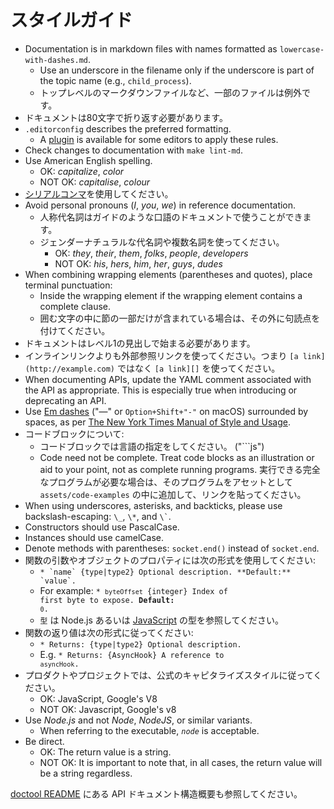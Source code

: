 # スタイルガイド

* Documentation is in markdown files with names formatted as `lowercase-with-dashes.md`.
  * Use an underscore in the filename only if the underscore is part of the topic name (e.g., `child_process`).
  * トップレベルのマークダウンファイルなど、一部のファイルは例外です。
* ドキュメントは80文字で折り返す必要があります。
* `.editorconfig` describes the preferred formatting.
  * A [plugin](https://editorconfig.org/#download) is available for some editors to apply these rules.
* Check changes to documentation with `make lint-md`.
* Use American English spelling.
  * OK: _capitalize_, _color_
  * NOT OK: _capitalise_, _colour_
* [シリアルコンマ](https://en.wikipedia.org/wiki/Serial_comma)を使用してください。
* Avoid personal pronouns (_I_, _you_, _we_) in reference documentation.
  * 人称代名詞はガイドのような口語のドキュメントで使うことができます。
  * ジェンダーナチュラルな代名詞や複数名詞を使ってください。
    * OK: _they_, _their_, _them_, _folks_, _people_, _developers_
    * NOT OK: _his_, _hers_, _him_, _her_, _guys_, _dudes_
* When combining wrapping elements (parentheses and quotes), place terminal punctuation:
  * Inside the wrapping element if the wrapping element contains a complete clause.
  * 囲む文字の中に節の一部だけが含まれている場合は、その外に句読点を付けてください。
* ドキュメントはレベル1の見出しで始まる必要があります。
* インラインリンクよりも外部参照リンクを使ってください。つまり `[a link](http://example.com)` ではなく `[a link][]` を使ってください。
* When documenting APIs, update the YAML comment associated with the API as appropriate. This is especially true when introducing or deprecating an API.
* Use [Em dashes](https://en.wikipedia.org/wiki/Dash#Em_dash) ("—" or `Option+Shift+"-"` on macOS) surrounded by spaces, as per [The New York Times Manual of Style and Usage](https://en.wikipedia.org/wiki/The_New_York_Times_Manual_of_Style_and_Usage).
* コードブロックについて:
  * コードブロックでは言語の指定をしてください。 ("```js")
  * Code need not be complete. Treat code blocks as an illustration or aid to your point, not as complete running programs. 実行できる完全なプログラムが必要な場合は、そのプログラムをアセットとして `assets/code-examples` の中に追加して、リンクを貼ってください。
* When using underscores, asterisks, and backticks, please use backslash-escaping: `\_`, `\*`, and `` \` ``.
* Constructors should use PascalCase.
* Instances should use camelCase.
* Denote methods with parentheses: `socket.end()` instead of `socket.end`.
* 関数の引数やオブジェクトのプロパティには次の形式を使用してください:
  * ``* `name` {type|type2} Optional description. **Default:** `value`.``
  <!--lint disable maximum-line-length remark-lint-->
  * For example: <code>* `byteOffset` {integer} Index of first byte to expose. **Default:** `0`.</code>
  <!--lint enable maximum-line-length remark-lint-->
  * `型` は Node.js あるいは [JavaScript](https://developer.mozilla.org/en-US/docs/Web/JavaScript/Guide/Grammar_and_types#Data_structures_and_types) の型を参照してください。
* 関数の返り値は次の形式に従ってください:
  * <code>* Returns: {type|type2} Optional description.</code>
  * E.g. <code>* Returns: {AsyncHook} A reference to `asyncHook`.</code>
* プロダクトやプロジェクトでは、公式のキャピタライズスタイルに従ってください。
  * OK: JavaScript, Google's V8
  <!--lint disable prohibited-strings remark-lint-->
  * NOT OK: Javascript, Google's v8
* Use _Node.js_ and not _Node_, _NodeJS_, or similar variants.
  <!-- lint enable prohibited-strings remark-lint-->
  * When referring to the executable, _`node`_ is acceptable.
* Be direct.
  * OK: The return value is a string.
  <!-- lint disable prohibited-strings remark-lint-->
  * NOT OK: It is important to note that, in all cases, the return value will be a string regardless.
  <!-- lint enable prohibited-strings remark-lint-->

[doctool README](../tools/doc/README.md) にある API ドキュメント構造概要も参照してください。
